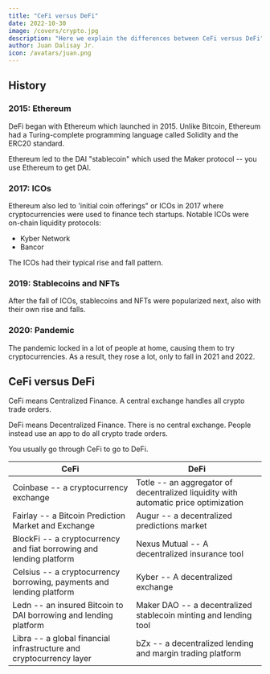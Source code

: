```yaml
---
title: "CeFi versus DeFi"
date: 2022-10-30
image: /covers/crypto.jpg
description: "Here we explain the differences between CeFi versus DeFi"
author: Juan Dalisay Jr.
icon: /avatars/juan.png
---
```



## History

### 2015: Ethereum

DeFi began with Ethereum which launched in 2015. Unlike Bitcoin, Ethereum had a Turing-complete programming language called Solidity and the ERC20 standard. 

<!--  and quickly started attracting more and more developers who wanted to build all kinds of decentralized applications – ranging from games, such as CryptoKitties, to financial applications.  -->

Ethereum led to the DAI "stablecoin" which used the Maker protocol -- you use Ethereum to get DAI. <!--  that allows for creating a decentralized stable coin – DAI. The project was formed in 2014 by Rune Christensen who was inspired by another project BitShares – a blockchain created by Dan Larimer. -->


### 2017: ICOs

Ethereum also led to 'initial coin offerings" or ICOs in 2017 where cryptocurrencies were used to finance tech startups. Notable ICOs were on-chain liquidity protocols:

- Kyber Network
- Bancor 

The ICOs had their typical rise and fall pattern. 


### 2019: Stablecoins and NFTs

After the fall of ICOs, stablecoins and NFTs were popularized next, also with their own rise and falls. 


### 2020: Pandemic

The pandemic locked in a lot of people at home, causing them to try cryptocurrencies. As a result, they rose a lot, only to fall in 2021 and 2022. 

<!-- Development of Maker was funded by Venture Capital and was eventually launched at the end of 2017. The first iteration of the protocol – Single Collateral DAI – supported only ETH as collateral
 -->

## CeFi versus DeFi

CeFi means Centralized Finance. A central exchange handles all crypto trade orders.

DeFi means Decentralized Finance. There is no central exchange. People instead use an app to do all crypto trade orders.

You usually go through CeFi to go to DeFi. 
 

CeFi | DeFi
--- | ---
Coinbase -- a cryptocurrency exchange | Totle -- an aggregator of decentralized liquidity with automatic price optimization
Fairlay -- a Bitcoin Prediction Market and Exchange | Augur -- a decentralized predictions market
BlockFi -- a cryptocurrency and fiat borrowing and lending platform | Nexus Mutual -- A decentralized insurance tool
Celsius -- a cryptocurrency borrowing, payments and lending platform | Kyber -- A decentralized exchange
Ledn -- an insured Bitcoin to DAI borrowing and lending platform | Maker DAO -- a decentralized stablecoin minting and lending tool
Libra -- a global financial infrastructure and cryptocurrency layer | bZx -- a decentralized lending and margin trading platform


<!-- that facilitates trading, borrowing, margin trading, native stablecoin, lending, payments and more. -->


<!-- fungible: non-unique divisible (Bitcoin)
non-fungible: unique and nondivisible (NFT)

NFT get their value by the celebrity in the chain of transactions: This was owned by Bill Gates. Same metaphysics as an autographed item. 

Key is marketing. Thought more important it is for NFTs. 

Token is data managed by an instance of a smart contract. 

Fungible tokens belong to the same contract

Ethreum standards or templates:

ERC-20 FT

ERC-721 NFT

FT has:
- Name
- Symbol
- Total Supply
- Balance

NFT has:
- Owner
- Token ID


Wallet

app that acts like a local database for keys and interact with the blockchain 


DeFi

Evolution of fintech that uses blockchain and eliminates 3rd party intermediaries. 

Interest rates are based on Yield Farming via Automatic Market Makers through liquidity pool and asset swapping. 

NFT is made divisible by tokenization through liquidity pools


## Pubic Blockchain and Gas Fees in Qwei

Transaction = Sender + Recipient + Payload + Gas + Signatures



Layer 2 Protocols

Additional layer that acts as a private network to make Ethereum transactions cheaper. 



Hyperledger Fabric does not use crypto. Create NFT then transfer it. 

Smart contracts are called chaincode in Hyperledger
 -->